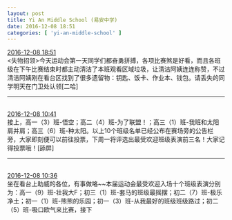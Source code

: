 ```yaml
---
layout: post
title: Yi An Middle School (易安中学)
date: 2016-12-08 18:51
categories: [ 'yi-an-middle-school' ]
---
```


<div class="weibo-info">
  <a href="http://weibo.com/6074218720/ElbkU5btJ">2016-12-08 18:51</a>
</div>
<失物招领>今天运动会第一天同学们都奋勇拼搏，各项比赛煞是好看，而且各班级在下午比赛结束时都主动清洁了本班观看区域垃圾，让清洁阿姨连连称赞，不过清洁阿姨刚在看台区找到了很多遗留物：钥匙、饭卡、作业本、钱包。请丢失的同学明天在门卫处认领[二哈]

<!-- more -->

---

<br />
<div class="weibo-info">
  <a href="http://weibo.com/6074218720/El88l1hTh">2016-12-08 10:41</a>
</div>
接上，高一（3）班-悟空；高二（4）班-为了联盟！；高三（1）班-我班和太阳肩并肩；高三（6）班-种太阳。以上10个班级名单已经公布在赛场旁的公告栏旁，大家即刻便可以前往投票，下周一将评选出最受欢迎班级表演前三名！大家记得投票哦！[舔屏]

---

<br />
<div class="weibo-info">
  <a href="http://weibo.com/6074218720/El863vCUJ">2016-12-08 10:36</a>
</div>
坐在看台上助威的各位，有事做咯~~本届运动会最受欢迎入场十个班级表演分别为：高一（9）班-壮我大F；初三（1）班-套马的班级最摇摆；初二（7）班-极乐净土；初一（1）班-熊熊的乐园；初一（3）班-从我最好的班级班级路过；初二（5）班-吸口欧气来比赛，接下
